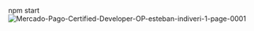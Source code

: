 npm start
<img src="https://i.ibb.co/z58bqN9/Mercado-Pago-Certified-Developer-OP-esteban-indiveri-1-page-0001.jpg" alt="Mercado-Pago-Certified-Developer-OP-esteban-indiveri-1-page-0001" border="0">
